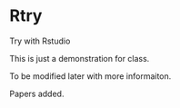 # Rtry
Try with Rstudio

This is just a demonstration for class. 

To be modified later with more informaiton. 

Papers added.
